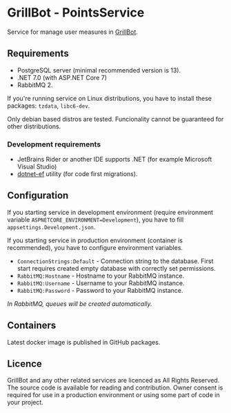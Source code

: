 # GrillBot - PointsService

Service for manage user measures in [GrillBot](https://github.com/GrillBot).

## Requirements

- PostgreSQL server (minimal recommended version is 13).
- .NET 7.0 (with ASP.NET Core 7)
- RabbitMQ 2.

If you're running service on Linux distributions, you have to install these packages: `tzdata`, `libc6-dev`.

Only debian based distros are tested. Funcionality cannot be guaranteed for other distributions.

### Development requirements

- JetBrains Rider or another IDE supports .NET (for example Microsoft Visual Studio)
- [dotnet-ef](https://learn.microsoft.com/cs-cz/ef/core/cli/dotnet) utility (for code first migrations).

## Configuration

If you starting service in development environment (require environment variable `ASPNETCORE_ENVIRONMENT=Development`), you have to fill `appsettings.Development.json`.

If you starting service in production environment (container is recommended), you have to configure environment variables.

- `ConnectionStrings:Default` - Connection string to the database. First start requires created empty database with correctly set permissions.
- `RabbitMQ:Hostname` - Hostname to your RabbitMQ instance.
- `RabbitMQ:Username` - Username to your RabbitMQ instance.
- `RabbitMQ:Password` - Password to your RabbitMQ instance.

*In RabbitMQ, queues will be created automatically.*

## Containers

Latest docker image is published in GitHub packages.

## Licence

GrillBot and any other related services are licenced as All Rights Reserved. The source code is available for reading and contribution. Owner consent is required for use in a production environment or using some part of code in your project.
